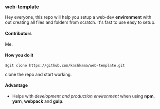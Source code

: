 ### web-template
Hey everyone, this repo will help you setup a web-dev **environment** with out creating all files and folders from scratch. It's fast to use easy to setup.
#### Contributors
Me.
#### How you do it
```shell
$git clone https://github.com/kashkama/web-template.git
```

clone the repo and start working.

#### Advantage
* Helps with _development and production environment_ when using **npm**, **yarn**, **webpack** and **gulp**.

